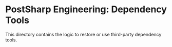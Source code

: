 # PostSharp Engineering: Dependency Tools

This directory contains the logic to restore or use third-party dependency tools.